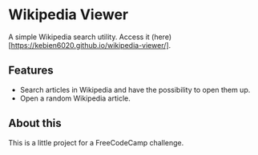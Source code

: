 # Wikipedia Viewer

A simple Wikipedia search utility. Access it (here)[https://kebien6020.github.io/wikipedia-viewer/].

## Features

- Search articles in Wikipedia and have the possibility to open them up.
- Open a random Wikipedia article.

## About this

This is a little project for a FreeCodeCamp challenge.

